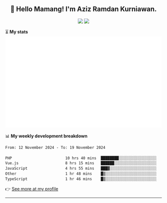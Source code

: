 <h2 align="center">👋 Hello Mamang! I'm Aziz Ramdan Kurniawan.</h2>  
<p align="center">
  <img src="https://komarev.com/ghpvc/?username=azizramdan">
  <img src="https://wakatime.com/badge/user/90056fa0-4c31-4eca-954e-2a3ac05896f9.svg">
</p>
    
⏳ **My stats**  
![](https://raw.githubusercontent.com/azizramdan/github-stats/master/generated/overview.svg#gh-dark-mode-only)

📊 **My weekly development breakdown**
<!--START_SECTION:waka-->

```txt
From: 12 November 2024 - To: 19 November 2024

PHP                        10 hrs 40 mins  ████████░░░░░░░░░░░░░░░░░   31.64 %
Vue.js                     8 hrs 15 mins   ██████░░░░░░░░░░░░░░░░░░░   24.50 %
JavaScript                 4 hrs 55 mins   ███▓░░░░░░░░░░░░░░░░░░░░░   14.62 %
Other                      1 hr 48 mins    █▒░░░░░░░░░░░░░░░░░░░░░░░   05.34 %
TypeScript                 1 hr 46 mins    █▒░░░░░░░░░░░░░░░░░░░░░░░   05.27 %
```

<!--END_SECTION:waka-->
👉 [See more at my profile](https://wakatime.com/@azizramdan)
***
